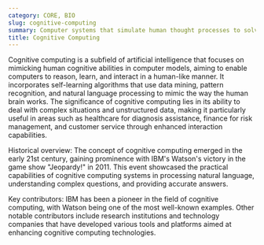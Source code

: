 ```yaml
---
category: CORE, BIO
slug: cognitive-computing
summary: Computer systems that simulate human thought processes to solve complex problems.
title: Cognitive Computing
---
```


Cognitive computing is a subfield of artificial intelligence that focuses on mimicking human cognitive abilities in computer models, aiming to enable computers to reason, learn, and interact in a human-like manner. It incorporates self-learning algorithms that use data mining, pattern recognition, and natural language processing to mimic the way the human brain works. The significance of cognitive computing lies in its ability to deal with complex situations and unstructured data, making it particularly useful in areas such as healthcare for diagnosis assistance, finance for risk management, and customer service through enhanced interaction capabilities.

Historical overview: The concept of cognitive computing emerged in the early 21st century, gaining prominence with IBM's Watson's victory in the game show "Jeopardy!" in 2011. This event showcased the practical capabilities of cognitive computing systems in processing natural language, understanding complex questions, and providing accurate answers.

Key contributors: IBM has been a pioneer in the field of cognitive computing, with Watson being one of the most well-known examples. Other notable contributors include research institutions and technology companies that have developed various tools and platforms aimed at enhancing cognitive computing technologies.